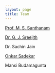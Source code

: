 ```yaml
---
layout: page
title: Team
---
```


<a href="http://www.iiserpune.ac.in/~santh/index.html"> Prof. M. S. Santhanam </a>

<a href="http://www.iiserpune.ac.in/~sreejith/index.html"> Dr. G. J. Sreejith </a>

Dr. Sachin Jain

<a href="https://www.researchgate.net/profile/Onkar-Sadekar"> Onkar Sadekar </a>

Mansi Budamagunta
